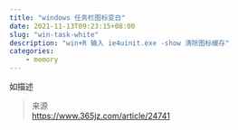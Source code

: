 ```yaml
---
title: "windows 任务栏图标变白"
date: 2021-11-13T09:23:15+08:00
slug: "win-task-white"
description: "win+R 输入 ie4uinit.exe -show 清除图标缓存"
categories:
    - memory
---
```



如描述

> 来源  
> https://www.365jz.com/article/24741